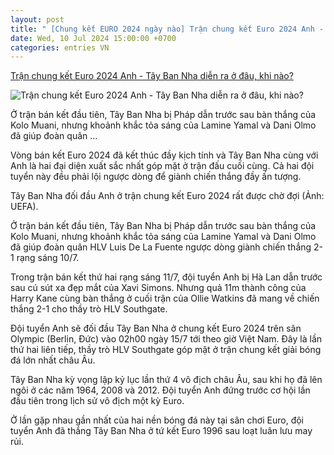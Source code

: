 ```yaml
---
layout: post
title: " [Chung kết EURO 2024 ngày nào] Trận chung kết Euro 2024 Anh - Tây Ban Nha diễn ra ở đâu, khi nào?"
date: Wed, 10 Jul 2024 15:00:00 +0700
categories: entries VN
---
```

[Trận chung kết Euro 2024 Anh - Tây Ban Nha diễn ra ở đâu, khi nào?](https://dantri.com.vn/the-thao/tran-chung-ket-euro-2024-anh-tay-ban-nha-dien-ra-o-dau-khi-nao-20240711042313276.htm)

![Trận chung kết Euro 2024 Anh - Tây Ban Nha diễn ra ở đâu, khi nào?](https://cdn1.dantri.com.vn/K_G19kO-FbSZM4xpCjP36wb4bOg=/zoom/1200_630/2024/07/11/yamal-duoc-nhieu-chuyen-gia-ca-ngoi-sau-khi-toa-sang-tai-euro-2024-crop-1720646494522.jpeg)

Ở trận bán kết đầu tiên, Tây Ban Nha bị Pháp dẫn trước sau bàn thắng của Kolo Muani, nhưng khoảnh khắc tỏa sáng của Lamine Yamal và Dani Olmo đã giúp đoàn quân ...

Vòng bán kết Euro 2024 đã kết thúc đầy kịch tính và Tây Ban Nha cùng với Anh là hai đại diện xuất sắc nhất góp mặt ở trận đấu cuối cùng. Cả hai đội tuyển này đều phải lội ngược dòng để giành chiến thắng đầy ấn tượng.

Tây Ban Nha đối đầu Anh ở trận chung kết Euro 2024 rất được chờ đợi (Ảnh: UEFA).

Ở trận bán kết đầu tiên, Tây Ban Nha bị Pháp dẫn trước sau bàn thắng của Kolo Muani, nhưng khoảnh khắc tỏa sáng của Lamine Yamal và Dani Olmo đã giúp đoàn quân HLV Luis De La Fuente ngược dòng giành chiến thắng 2-1 rạng sáng 10/7.

Trong trận bán kết thứ hai rạng sáng 11/7, đội tuyển Anh bị Hà Lan dẫn trước sau cú sút xa đẹp mắt của Xavi Simons. Nhưng quả 11m thành công của Harry Kane cùng bàn thắng ở cuối trận của Ollie Watkins đã mang về chiến thắng 2-1 cho thầy trò HLV Southgate.

Đội tuyển Anh sẽ đối đầu Tây Ban Nha ở chung kết Euro 2024 trên sân Olympic (Berlin, Đức) vào 02h00 ngày 15/7 tới theo giờ Việt Nam. Đây là lần thứ hai liên tiếp, thầy trò HLV Southgate góp mặt ở trận chung kết giải bóng đá lớn nhất châu Âu.

Tây Ban Nha kỳ vọng lập kỷ lục lần thứ 4 vô địch châu Âu, sau khi họ đã lên ngôi ở các năm 1964, 2008 và 2012. Đội tuyển Anh đứng trước cơ hội lần đầu tiên trong lịch sử vô địch một kỳ Euro.

Ở lần gặp nhau gần nhất của hai nền bóng đá này tại sân chơi Euro, đội tuyển Anh đã thắng Tây Ban Nha ở tứ kết Euro 1996 sau loạt luân lưu may rủi.

